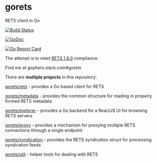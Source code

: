 gorets
======

RETS client in Go

[![Build Status](https://travis-ci.org/jpfielding/gorets.svg?branch=master)](https://travis-ci.org/jpfielding/gorets)

[![GoDoc](https://godoc.org/github.com/jpfielding/gorets?status.svg)](https://godoc.org/github.com/jpfielding/gorets)

[![Go Report Card](https://goreportcard.com/badge/github.com/jpfielding/gorets)](https://goreportcard.com/report/github.com/jpfielding/gorets)


The attempt is to meet [RETS 1.8.0](https://www.reso.org/specifications/) compliance.

Find me at gophers.slack.com#gorets


There are **multiple projects** in this repository:

[gorets/rets](rets) - provides a Go based client for RETS

[gorets/metadata](metadata) - provides the common structure for reading in properly formed RETS metadata

[gorets/explorer](explorer) - provides a Go backend for a ReactJS UI for browsing RETS servers

[gorets/proxy](proxy) - provides a mechanism for proxying multiple RETS connections through a single endpoint

[gorets/syndication](syndication) - provides the RETS syndication struct for processing syndication feeds 

[gorets/util](util) - helper tools for dealing with RETS